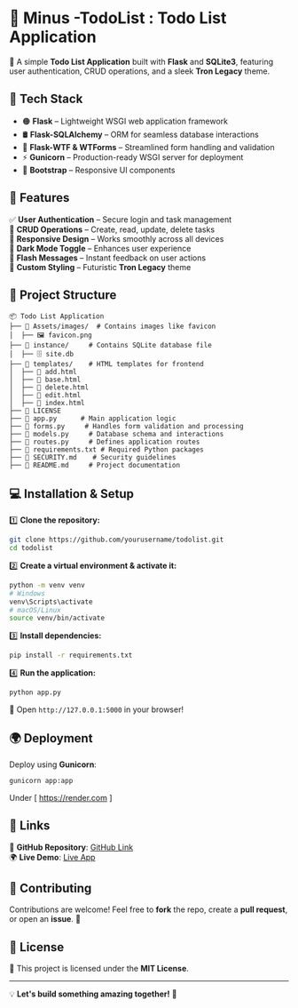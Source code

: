 

# 📌 Minus -TodoList : Todo List Application

🚀 A simple **Todo List Application** built with **Flask** and **SQLite3**, featuring user authentication, CRUD operations, and a sleek **Tron Legacy** theme.

## 🔧 Tech Stack

- 🟠 **Flask** – Lightweight WSGI web application framework
- 🛢️ **Flask-SQLAlchemy** – ORM for seamless database interactions
- 📝 **Flask-WTF & WTForms** – Streamlined form handling and validation
- ⚡ **Gunicorn** – Production-ready WSGI server for deployment
- 🎨 **Bootstrap** – Responsive UI components

## 🌟 Features

✅ **User Authentication** – Secure login and task management  
📝 **CRUD Operations** – Create, read, update, delete tasks  
📱 **Responsive Design** – Works smoothly across all devices  
🌙 **Dark Mode Toggle** – Enhances user experience  
💬 **Flash Messages** – Instant feedback on user actions  
🎨 **Custom Styling** – Futuristic **Tron Legacy** theme  

## 📂 Project Structure

```
📦 Todo List Application
├── 📂 Assets/images/  # Contains images like favicon
│  ├── 🖼️ favicon.png  
├── 📂 instance/     # Contains SQLite database file
│  ├── 🗄️ site.db    
├── 📂 templates/    # HTML templates for frontend
│  ├── 📜 add.html    
│  ├── 📜 base.html   
│  ├── 📜 delete.html  
│  ├── 📜 edit.html   
│  ├── 📜 index.html   
├── 📜 LICENSE
├── 📜 app.py      # Main application logic
├── 📜 forms.py     # Handles form validation and processing
├── 📜 models.py     # Database schema and interactions
├── 📜 routes.py     # Defines application routes
├── 📜 requirements.txt # Required Python packages
├── 📜 SECURITY.md    # Security guidelines
├── 📜 README.md     # Project documentation
```

## 💻 Installation & Setup

1️⃣ **Clone the repository:**
```bash
git clone https://github.com/yourusername/todolist.git
cd todolist
```

2️⃣ **Create a virtual environment & activate it:**
```bash
python -m venv venv
# Windows
venv\Scripts\activate
# macOS/Linux
source venv/bin/activate
```

3️⃣ **Install dependencies:**
```bash
pip install -r requirements.txt
```

4️⃣ **Run the application:**
```bash
python app.py
```

🚀 Open `http://127.0.0.1:5000` in your browser!

## 🌍 Deployment

Deploy using **Gunicorn**:
```bash
gunicorn app:app
```
Under [ https://render.com ]


## 🔗 Links

🔹 **GitHub Repository**: [GitHub Link](https://github.com/AlienMinus/Todolist)  
🌍 **Live Demo**: [Live App](https://minus-todolist.onrender.com)  

## 🎯 Contributing

Contributions are welcome! Feel free to **fork** the repo, create a **pull request**, or open an **issue**. 🚀

## 📜 License

📄 This project is licensed under the **MIT License**.

---

💡 **Let's build something amazing together!** 🚀
